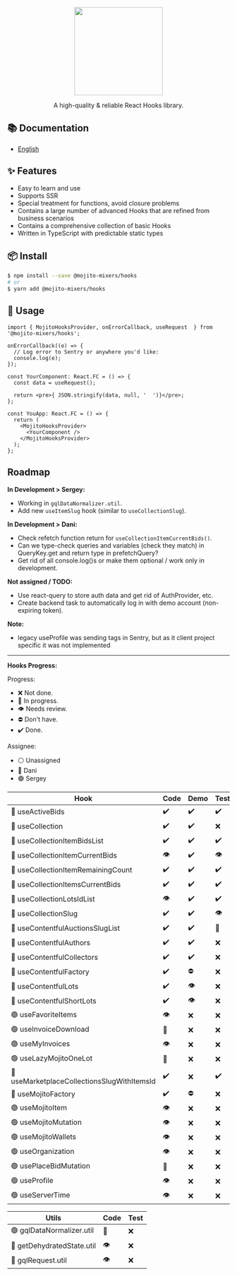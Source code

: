 <p align="center">
  <a href="#">
    <img width="200" src="https://github.com/mojitoinc/mixers/blob/main/public/logo.svg">
  </a>
</p>

<div align="center">
A high-quality & reliable React Hooks library.
</div>

## 📚 Documentation

- [English]()

## ✨ Features

- Easy to learn and use
- Supports SSR
- Special treatment for functions, avoid closure problems
- Contains a large number of advanced Hooks that are refined from business scenarios
- Contains a comprehensive collection of basic Hooks
- Written in TypeScript with predictable static types

## 📦 Install

```bash
$ npm install --save @mojito-mixers/hooks
# or
$ yarn add @mojito-mixers/hooks
```

## 🔨 Usage

```TSX
import { MojitoHooksProvider, onErrorCallback, useRequest  } from '@mojito-mixers/hooks';

onErrorCallback((e) => {
  // Log error to Sentry or anywhere you'd like:
  console.log(e);
});

const YourComponent: React.FC = () => {
  const data = useRequest();

  return <pre>{ JSON.stringify(data, null, '  ')}</pre>;
};

const YouApp: React.FC = () => {
  return (
    <MojitoHooksProvider>
      <YourComponent />
    </MojitoHooksProvider>
  );
};
```

## Roadmap

**In Development > Sergey:**

- Working in `gqlDataNormalizer.util`.
- Add new `useItemSlug` hook (similar to `useCollectionSlug`).

**In Development > Dani:**

- Check refetch function return for `useCollectionItemCurrentBids()`.
- Can we type-check queries and variables (check they match) in QueryKey.get and return type in prefetchQuery?
- Get rid of all console.log()s or make them optional / work only in development.

**Not assigned / TODO:**

- Use react-query to store auth data and get rid of AuthProvider, etc.
- Create backend task to automatically log in with demo account (non-expiring token).

**Note:**

- legacy useProfile was sending tags in Sentry, but as it client project specific it was not implemented

---

**Hooks Progress:**

Progress:

- ❌ Not done.
- 🔨 In progress.
- 👁️ Needs review.
- ⛔ Don't have.
- ✔️ Done.

Assignee:

- ⚪ Unassigned
- 🔵 Dani
- 🟢 Sergey

| Hook                                        | Code | Demo | Test | Docs |
| ------------------------------------------- | ---- | ---- | ---- | ---- |
| 🔵 useActiveBids                            | ✔️   | ✔️   | ✔️   | ✔️   |
| 🔵 useCollection                            | ✔️   | ✔️   | ❌   | ✔️   |
| 🔵 useCollectionItemBidsList                | ✔️   | ✔️   | ✔️   | ✔️   |
| 🔵 useCollectionItemCurrentBids             | 👁️   | ✔️   | 👁️   | ✔️   |
| 🔵 useCollectionItemRemainingCount          | ✔️   | ✔️   | ✔️   | ✔️   |
| 🔵 useCollectionItemsCurrentBids            | ✔️   | ✔️   | ✔️   | ✔️   |
| 🔵 useCollectionLotsIdList                  | 👁️   | ✔️   | ✔️   | ✔️   |
| 🔵 useCollectionSlug                        | ✔️   | ✔️   | 👁️   | ✔️   |
| 🔵 useContentfulAuctionsSlugList            | ✔️   | ✔️   | 🔨   | 👁️   |
| 🔵 useContentfulAuthors                     | ✔️   | ✔️   | ❌   | ✔️   |
| 🔵 useContentfulCollectors                  | ✔️   | ✔️   | ❌   | ✔️   |
| 🔵 useContentfulFactory                     | ✔️   | ⛔   | ❌   | ✔️   |
| 🔵 useContentfulLots                        | ✔️   | 👁️   | ❌   | ✔️   |
| 🔵 useContentfulShortLots                   | ✔️   | 👁️   | ❌   | ✔️   |
| 🟢 useFavoriteItems                         | 👁️   | ❌   | ❌   | 🔨   |
| 🟢 useInvoiceDownload                       | 🔨   | ❌   | ❌   | 🔨   |
| 🟢 useMyInvoices                            | 👁️   | ❌   | ❌   | 🔨   |
| 🟢 useLazyMojitoOneLot                      | 🔨   | ❌   | ❌   | 🔨   |
| 🔵 useMarketplaceCollectionsSlugWithItemsId | ✔️   | ❌   | ✔️   | ✔️   |
| 🔵 useMojitoFactory                         | ✔️   | ⛔   | ❌   | ✔️   |
| 🟢 useMojitoItem                            | 👁️   | ❌   | ❌   | 🔨   |
| 🟢 useMojitoMutation                        | 👁️   | ❌   | ❌   | 🔨   |
| 🟢 useMojitoWallets                         | 👁️   | ❌   | ❌   | 🔨   |
| 🟢 useOrganization                          | 👁️   | ❌   | ❌   | 🔨   |
| 🟢 usePlaceBidMutation                      | 🔨   | ❌   | ❌   | 🔨   |
| 🟢 useProfile                               | 👁️   | ❌   | ❌   | 🔨   |
| 🟢 useServerTime                            | 👁️   | ❌   | ❌   | 🔨   |

| Utils                      | Code | Test |
| -------------------------- | ---- | ---- |
| 🟢 gqlDataNormalizer.util  | 🔨   | ❌   |
| 🔵 getDehydratedState.util | 👁️   | ❌   |
| 🔵 gqlRequest.util         | 👁️   | ❌   |
